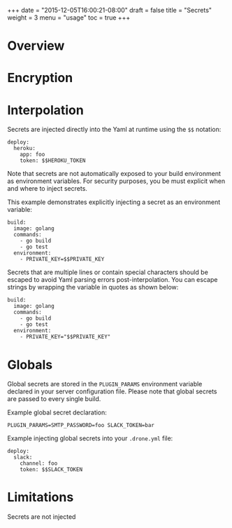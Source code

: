 +++
date = "2015-12-05T16:00:21-08:00"
draft = false
title = "Secrets"
weight = 3
menu = "usage"
toc = true
+++

# Overview


# Encryption

# Interpolation

Secrets are injected directly into the Yaml at runtime using the `$$` notation:

```
deploy:
  heroku:
    app: foo
    token: $$HEROKU_TOKEN
```

Note that secrets are not automatically exposed to your build environment as
environment variables. For security purposes, you be must explicit when and
where to inject secrets.

This example demonstrates explicitly injecting a secret as an environment variable:

```
build:
  image: golang
  commands:
    - go build
    - go test
  environment:
    - PRIVATE_KEY=$$PRIVATE_KEY
```

Secrets that are multiple lines or contain special characters should be escaped to
avoid Yaml parsing errors post-interpolation. You can escape strings by wrapping
the variable in quotes as shown below:

```
build:
  image: golang
  commands:
    - go build
    - go test
  environment:
    - PRIVATE_KEY="$$PRIVATE_KEY"
```

# Globals

Global secrets are stored in the `PLUGIN_PARAMS` environment variable declared in your server configuration file. Please note that global secrets are passed to every single build.

Example global secret declaration:

```
PLUGIN_PARAMS=SMTP_PASSWORD=foo SLACK_TOKEN=bar
```

Example injecting global secrets into your `.drone.yml` file:

```
deploy:
  slack:
    channel: foo
    token: $$SLACK_TOKEN
```

# Limitations

Secrets are not injected
